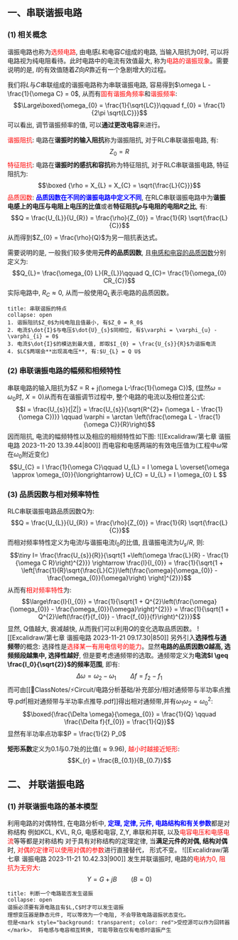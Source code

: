 ## 一、串联谐振电路
### (1) 相关概念
谐振电路也称为<mark style="background: transparent; color: red">选频电路</mark>, 由电感$L$和电容$C$组成的电路, 当输入阻抗为0时, 可以将电路视为纯电阻看待。此时电路中的电流有效值最大, 称为<mark style="background: transparent; color: red">电路的谐振现象</mark>。需要说明的是, $I$的有效值随着$Z$向$R$靠近有一个急剧增大的过程。

我们将$L$与$C$串联组成的谐振电路称为串联谐振电路, 容易得到$\omega L - \frac{1}{\omega C} = 0$, 从而有<mark style="background: transparent; color: red">固有谐振角频率</mark>和<mark style="background: transparent; color: red">谐振频率</mark>: 
$$\Large\boxed{\omega_{0} = \frac{1}{\sqrt{LC}}\qquad  f_{0} = \frac{1}{2\pi \sqrt{LC}}}$$
可以看出, 调节谐振频率的值, 可以**通过更改电容**来进行。

<mark style="background: transparent; color: red">谐振阻抗</mark>: 电路在**谐振时的输入阻抗**称为谐振阻抗, 对于RLC串联谐振电路, 有:
$$Z_{0} = R$$
<mark style="background: transparent; color: red">特征阻抗</mark>: 电路在**谐振时的感抗和容抗**称为特征阻抗, 对于RLC串联谐振电路, 特征阻抗为:
$$\boxed {\rho = X_{L} = X_{C} =  \sqrt{\frac{L}{C}}}$$
<mark style="background: transparent; color: red">品质因数</mark>: <b><mark style="background: transparent; color: blue">品质因数在不同的谐振电路中定义不同</mark></b>, 在RLC串联谐振电路中为**谐振电感上的电压与电阻上电压的比值**或者**特征阻抗$\rho$与电阻的电阻$R$之比**, 有: 
$$Q = \frac{U_{L}}{U_{R}} = \frac{\rho}{Z_{0}} = \frac{1}{R} \sqrt{\frac{L}{C}}$$
从而得到$Z_{0} = \frac{\rho}{Q}$为另一阻抗表达式。

需要说明的是, 一般我们较多使用**元件的品质因数**, 且<u>电感和电容的品质因数</u>分别定义为:
$$Q_{L}= \frac{\omega_{0} L}{R_{L}}\qquad Q_{C}= \frac{1}{\omega_{0} CR_{C}}$$
实际电路中, $R_{C}\approx 0$, 从而一般使用$Q_{L}$表示电路的品质因数。
`````ad-note
title: 串联谐振的特点
collapse: open
1. 谐振阻抗$Z_0$为纯电阻且值最小, 有$Z_0 = R_0$ 
2. 电流$\dot{I}$与电压$\dot{U}_{s}$同相位, 有$\varphi = \varphi_{u} - \varphi_{i} = 0$
3. 电流$\dot{I}$的模达到最大值, 即取$I_{0} = \frac{U_{s}}{R}$为谐振电流
4. $LC$两端会**出现高电压**, 有:$U_{L} = Q U$
`````

### (2) 串联谐振电路的幅频和相频特性
串联电路的输入阻抗为$Z = R + j(\omega L-\frac{1}{\omega C})$, (显然$\omega = \omega_{0}$时, $X = 0$)从而有在谐振调节过程中, 整个电路的电流以及相位差公式: 
$$I = \frac{U_{s}}{|Z|} = \frac{U_{s}}{\sqrt{R^{2}+ (\omega L  - \frac{1}{\omega C})}} \qquad \varphi = \arctan \left(\frac{\omega L  - \frac{1}{\omega C}}{R}\right)$$
因而阻抗, 电流的幅频特性以及相应的相频特性如下图:
![[Excalidraw/第七章 谐振电路 2023-11-20 13.39.44|800]]
而电容和电感两端的有效电压值为(工程中$\omega$常在$\omega_0$附近变化)
$$U_{C} = I \frac{1}{\omega C}\qquad U_{L}  = I \omega L \overset{\omega \approx \omega_{0}}{\longrightarrow} U_{C} = U_{L} = I \omega_{0} L $$
### (3) 品质因数与相对频率特性
RLC串联谐振电路品质因数Q为:
$$Q = \frac{U_{L}}{U_{R}} = \frac{\rho}{Z_{0}} = \frac{1}{R} \sqrt{\frac{L}{C}}$$
而相对频率特性定义为电流$I$与谐振电流$I_{0}$的比值, 且谐振电流为$U_s/R$, 则:
$$\tiny I= \frac{\frac{U_{s}}{R}}{\sqrt{1 +\left(\omega \frac{L}{R} - \frac{1}{\omega C R}\right)^{2}}} \rightarrow  \frac{I}{I_{0}} = \frac{1}{\sqrt{1 + \left[\frac{1}{R}\sqrt{\frac{L}{C}}\left(\frac{\omega}{\omega_{0}} -\frac{\omega_{0}}{\omega}\right) \right]^{2}}}$$
从而有<mark style="background: transparent; color: red">相对频率特性</mark>为:
$$\large\frac{I}{I_{0}} = \frac{1}{\sqrt{1 + Q^{2}\left(\frac{\omega}{\omega_{0}} - \frac{\omega_{0}}{\omega}\right)^{2}}} = \frac{1}{\sqrt{1 + Q^{2}\left(\frac{f}{f_{0}} - \frac{f_{0}}{f}\right)^{2}}}$$
显然, Q值越大, 衰减越快, 从而我们可以利用$Q$的变化选取品质因数。
![[Excalidraw/第七章 谐振电路 2023-11-21 09.17.30|850]]
另外引入**选择性与通频带**的概念:
选择性是<mark style="background: transparent; color: red">选择某一有用电信号的能力</mark>。显然**电路的品质因数$Q$越高, 选频频段越集中, 选择性越好**, 但是要考虑通频带的选取。通频带定义为**电流$I \geq  \frac{I_0}{\sqrt{2}}$的频率范围**, 即有:
$$\Delta \omega = \omega_{2} - \omega_{1}\qquad \Delta  f = f_{2} - f_{1}$$
而可由[[📘ClassNotes/⚡Circuit/电路分析基础/补充部分/相对通频带与半功率点推导.pdf|相对通频带与半功率点推导.pdf]]得出相对通频带,并有$\omega_1\omega_2 = \omega_0^2$:
$$\boxed{\frac{\Delta \omega}{\omega_{0}} = \frac{1}{Q} \qquad \frac{\Delta f}{f_{0}} = \frac{1}{Q}}$$
显然有半功率点功率$P = \frac{1}{2} P_0$

**矩形系数**定义为0.1与0.7处的比值($\approx 9.96$), <mark style="background: transparent; color: red">越小时越接近矩形</mark>:
$$K_{r} = \frac{B_{0.1}}{B_{0.7}}$$
## 二、 并联谐振电路 
### (1) 并联谐振电路的基本模型
利用电路的对偶特性, 在电路分析中, <b><mark style="background: transparent; color: blue">定理, 定律, 元件, 电路结构和有关参数</mark></b>都是对称结构
例如KCL, KVL, R,G, 电感和电容, Z,Y, 串联和并联, 以及<mark style="background: transparent; color: red">电容电压和电感电流</mark>等等都是对称结构
对于具有对称结构的定理定律, 当**满足元件的对偶, 结构对偶**时, <mark style="background: transparent; color: red">对偶的定律可以使用对偶的参数</mark>进行直接替代， 形式不变。
![[Excalidraw/第七章 谐振电路 2023-11-21 10.42.33|900]]
发生并联谐振时, 电路的<mark style="background: transparent; color: red">电纳为0, 阻抗为无穷大</mark>:
$$Y = G + j B\qquad (B = 0)$$
`````ad-caution 
title: 判断一个电路能否发生谐振
collapse: open
谐振必须要有源电路且有$L,C$时才可以发生谐振
理想变压器是静态元件, 可以等效为一个电阻, 不会导致电路谐振状态变化。
但是<mark style="background: transparent; color: red">受控源可以作为回转器</mark>， 将电感与电容相互转换, 可能导致在仅有电感时谐振产生
`````
